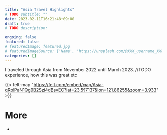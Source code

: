 ```yaml
---
title: "Asia Travel Highlights"
# TODO subtitle: ""
date: 2023-02-11T16:21:48+09:00
draft: true
# TODO description: 

ongoing: false
featured: false
# featuredImage: featured.jpg
# featuredImageSource: ['Name', 'https://unsplash.com/@XXX_username_XXX?utm_source=unsplash&utm_medium=referral&utm_content=creditCopyText']
categories: []
---
```


<!--
# Plan
- Goals
    - show & tell some of the trip's highlights

- Who is this written for
    - future me
    - family

- Length: medium

# Structure
- intro
    - 
- 
- conclusion

{< image src="images/image.jpg" alt="ALT" >}}
  DESCRIPTION
{< /image >}}

-->

I traveled through Asia from November 2022 until March 2023. //TODO experience, how this was great etc

{{< felt-map "https://felt.com/embed/map/Asia-qRplPaN1Qg9B2Szi4dBsvEC?lat=23.597137&lon=121.86255&zoom=3.933" >}}

# More
- []()